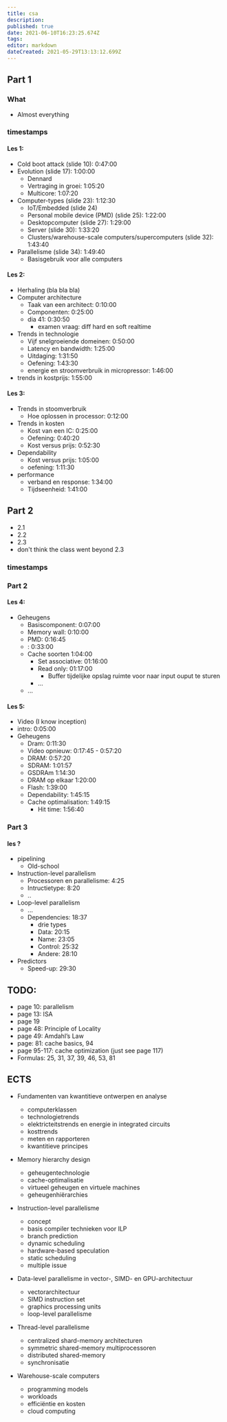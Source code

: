 ```yaml
---
title: csa
description: 
published: true
date: 2021-06-10T16:23:25.674Z
tags: 
editor: markdown
dateCreated: 2021-05-29T13:13:12.699Z
---
```


## Part 1
### What
- Almost everything
### timestamps
#### Les 1:
- Cold boot attack (slide 10): 0:47:00
- Evolution (slide 17): 1:00:00
	- Dennard
	- Vertraging in groei: 1:05:20
  	- Multicore: 1:07:20
- Computer-types (slide 23): 1:12:30
	- IoT/Embedded (slide 24)
	- Personal mobile device (PMD) (slide 25): 1:22:00
	- Desktopcomputer (slide 27): 1:29:00
	- Server (slide 30): 1:33:20
	- Clusters/warehouse-scale computers/supercomputers (slide 32): 1:43:40
- Parallelisme (slide 34): 1:49:40
	- Basisgebruik voor alle computers
#### Les 2:
- Herhaling (bla bla bla)
- Computer architecture
	- Taak van een architect: 0:10:00
	- Componenten: 0:25:00
	- dia 41: 0:30:50
		- examen vraag: diff hard en soft realtime
- Trends in technologie
	- Vijf snelgroeiende domeinen: 0:50:00
	- Latency en bandwidth: 1:25:00
	- Uitdaging: 1:31:50
	- Oefening: 1:43:30
	- energie en stroomverbruik in micropressor: 1:46:00
- trends in kostprijs: 1:55:00

#### Les 3:
- Trends in stoomverbruik
	- Hoe oplossen in processor: 0:12:00
- Trends in kosten
	- Kost van een IC: 0:25:00
	- Oefening: 0:40:20
	- Kost versus prijs: 0:52:30
- Dependability
	- Kost versus prijs: 1:05:00
	- oefening: 1:11:30
- performance
	- verband en response: 1:34:00
	- Tijdseenheid: 1:41:00 


## Part 2
- 2.1
- 2.2
- 2.3
- don't think the class went beyond 2.3 
### timestamps
### Part 2
#### Les 4:
- Geheugens
	- Basiscomponent: 0:07:00
	- Memory wall: 0:10:00
	- PMD: 0:16:45
	- : 0:33:00
	- Cache soorten 1:04:00 
		- Set associative: 01:16:00
		- Read only: 01:17:00
			- Buffer tijdelijke opslag ruimte voor naar input ouput te sturen
		- ...
	- ...
#### Les 5:
- Video (I know inception)
- intro: 0:05:00
- Geheugens
	- Dram: 0:11:30
	- Video opnieuw: 0:17:45 - 0:57:20
	- DRAM: 0:57:20
	- SDRAM: 1:01:57
	- GSDRAm 1:14:30
	- DRAM op elkaar 1:20:00
	- Flash: 1:39:00
	- Dependability: 1:45:15
	- Cache optimalisation: 1:49:15
		- Hit time: 1:56:40
### Part 3
#### les ?
- pipelining
	- Old-school
- Instruction-level parallelism
	- Processoren en parallelisme: 4:25
	- Intructietype: 8:20
	- ..
- Loop-level parallelism
	- ...
	- Dependencies: 18:37
		- drie types
		- Data: 20:15
		- Name: 23:05
		- Control: 25:32
		- Andere: 28:10
- Predictors
	- Speed-up: 29:30




## TODO:
- page 10: parallelism 
- page 13: ISA
- page 19
- page 48: Principle of Locality
- page 49: Amdahl’s Law
- page: 81: cache basics, 94
- page 95-117: cache optimization (just see page 117)
- Formulas: 25, 31, 37, 39, 46, 53, 81

## ECTS
- Fundamenten van kwantitieve ontwerpen en analyse 
	- computerklassen
	- technologietrends
	- elektricteitstrends en energie in integrated circuits
	- kosttrends 
	- meten en rapporteren
	- kwantitieve principes

- Memory hierarchy design
	- geheugentechnologie
	- cache-optimalisatie
	- virtueel geheugen en virtuele machines
	- geheugenhiërarchies

- Instruction-level parallelisme
	- concept
	- basis compiler technieken voor ILP
	- branch prediction
	- dynamic scheduling
	- hardware-based speculation
	- static scheduling
	- multiple issue

- Data-level parallelisme in vector-, SIMD- en GPU-architectuur
	- vectorarchitectuur
	- SIMD instruction set
	- graphics processing units
	- loop-level parallelisme

- Thread-level parallelisme
	- centralized shard-memory architecturen
	- symmetric shared-memory multiprocessoren
	- distributed shared-memory
	- synchronisatie

- Warehouse-scale computers 
	- programming models
	- workloads
	- efficiëntie en kosten
	- cloud computing

 
